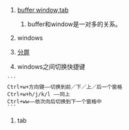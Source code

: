 1. [buffer,window,tab](https://blog.csdn.net/mdl13412/article/details/48768143) 
    1. buffer和window是一对多的关系。     

1. windows
  1. [分屏](https://coolshell.cn/articles/1679.html)    
  1. windows之间切换快捷键
  
    ```
    Ctrl+w+方向键——切换到前／下／上／后一个窗格
    Ctrl+w+h/j/k/l ——同上
    Ctrl+ww——依次向后切换到下一个窗格中
    ```
    
1. tab  
